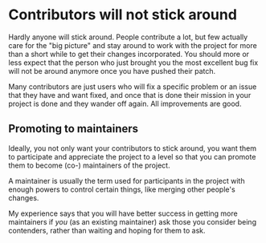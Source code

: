 # Contributors will not stick around

Hardly anyone will stick around. People contribute a lot, but few actually
care for the "big picture" and stay around to work with the project for more
than a short while to get their changes incorporated. You should more or less
expect that the person who just brought you the most excellent bug fix will
not be around anymore once you have pushed their patch.

Many contributors are just users who will fix a specific problem or an issue
that they have and want fixed, and once that is done their mission in your
project is done and they wander off again. All improvements are good.

## Promoting to maintainers

Ideally, you not only want your contributors to stick around, you want them to
participate and appreciate the project to a level so that you can promote
them to become (co-) maintainers of the project.

A maintainer is usually the term used for participants in the project with
enough powers to control certain things, like merging other people's changes.

My experience says that you will have better success in getting more
maintainers if *you* (as an existing maintainer) ask those you consider being
contenders, rather than waiting and hoping for them to ask.
